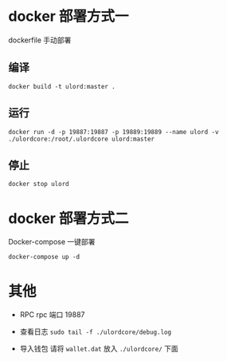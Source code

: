 # docker 部署方式一
dockerfile 手动部署
## 编译
`docker build -t ulord:master .`

## 运行
`docker run -d -p 19887:19887 -p 19889:19889 --name ulord -v ./ulordcore:/root/.ulordcore ulord:master`

## 停止
`docker stop ulord`

# docker 部署方式二
Docker-compose 一键部署

`docker-compose up -d`

# 其他
* RPC
 rpc 端口 19887

* 查看日志
 `sudo tail -f ./ulordcore/debug.log`

* 导入钱包
 请将 `wallet.dat` 放入 `./ulordcore/` 下面

